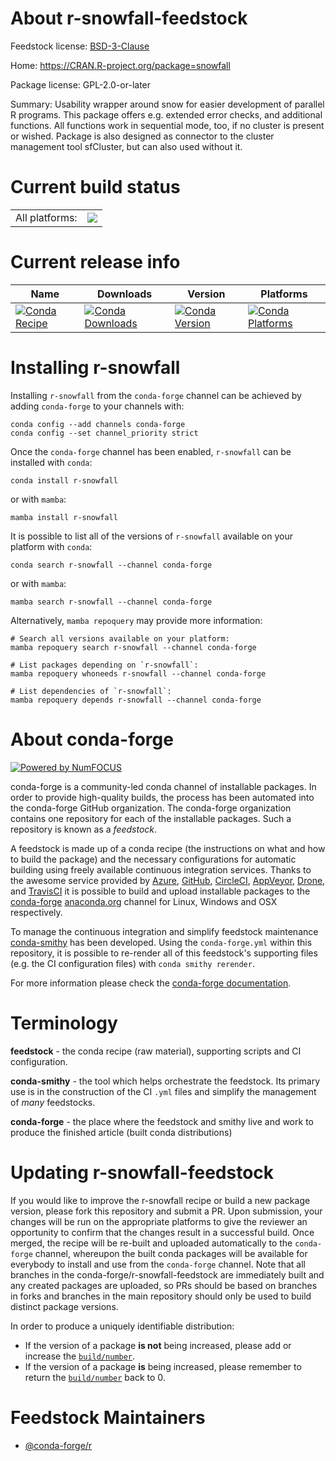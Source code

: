 About r-snowfall-feedstock
==========================

Feedstock license: [BSD-3-Clause](https://github.com/conda-forge/r-snowfall-feedstock/blob/main/LICENSE.txt)

Home: https://CRAN.R-project.org/package=snowfall

Package license: GPL-2.0-or-later

Summary: Usability wrapper around snow for easier development of parallel R programs. This package offers e.g. extended error checks, and additional functions. All functions work in sequential mode, too, if no cluster is present or wished. Package is also designed as connector to the cluster management tool sfCluster, but can also used without it.

Current build status
====================


<table><tr><td>All platforms:</td>
    <td>
      <a href="https://dev.azure.com/conda-forge/feedstock-builds/_build/latest?definitionId=1639&branchName=main">
        <img src="https://dev.azure.com/conda-forge/feedstock-builds/_apis/build/status/r-snowfall-feedstock?branchName=main">
      </a>
    </td>
  </tr>
</table>

Current release info
====================

| Name | Downloads | Version | Platforms |
| --- | --- | --- | --- |
| [![Conda Recipe](https://img.shields.io/badge/recipe-r--snowfall-green.svg)](https://anaconda.org/conda-forge/r-snowfall) | [![Conda Downloads](https://img.shields.io/conda/dn/conda-forge/r-snowfall.svg)](https://anaconda.org/conda-forge/r-snowfall) | [![Conda Version](https://img.shields.io/conda/vn/conda-forge/r-snowfall.svg)](https://anaconda.org/conda-forge/r-snowfall) | [![Conda Platforms](https://img.shields.io/conda/pn/conda-forge/r-snowfall.svg)](https://anaconda.org/conda-forge/r-snowfall) |

Installing r-snowfall
=====================

Installing `r-snowfall` from the `conda-forge` channel can be achieved by adding `conda-forge` to your channels with:

```
conda config --add channels conda-forge
conda config --set channel_priority strict
```

Once the `conda-forge` channel has been enabled, `r-snowfall` can be installed with `conda`:

```
conda install r-snowfall
```

or with `mamba`:

```
mamba install r-snowfall
```

It is possible to list all of the versions of `r-snowfall` available on your platform with `conda`:

```
conda search r-snowfall --channel conda-forge
```

or with `mamba`:

```
mamba search r-snowfall --channel conda-forge
```

Alternatively, `mamba repoquery` may provide more information:

```
# Search all versions available on your platform:
mamba repoquery search r-snowfall --channel conda-forge

# List packages depending on `r-snowfall`:
mamba repoquery whoneeds r-snowfall --channel conda-forge

# List dependencies of `r-snowfall`:
mamba repoquery depends r-snowfall --channel conda-forge
```


About conda-forge
=================

[![Powered by
NumFOCUS](https://img.shields.io/badge/powered%20by-NumFOCUS-orange.svg?style=flat&colorA=E1523D&colorB=007D8A)](https://numfocus.org)

conda-forge is a community-led conda channel of installable packages.
In order to provide high-quality builds, the process has been automated into the
conda-forge GitHub organization. The conda-forge organization contains one repository
for each of the installable packages. Such a repository is known as a *feedstock*.

A feedstock is made up of a conda recipe (the instructions on what and how to build
the package) and the necessary configurations for automatic building using freely
available continuous integration services. Thanks to the awesome service provided by
[Azure](https://azure.microsoft.com/en-us/services/devops/), [GitHub](https://github.com/),
[CircleCI](https://circleci.com/), [AppVeyor](https://www.appveyor.com/),
[Drone](https://cloud.drone.io/welcome), and [TravisCI](https://travis-ci.com/)
it is possible to build and upload installable packages to the
[conda-forge](https://anaconda.org/conda-forge) [anaconda.org](https://anaconda.org/)
channel for Linux, Windows and OSX respectively.

To manage the continuous integration and simplify feedstock maintenance
[conda-smithy](https://github.com/conda-forge/conda-smithy) has been developed.
Using the ``conda-forge.yml`` within this repository, it is possible to re-render all of
this feedstock's supporting files (e.g. the CI configuration files) with ``conda smithy rerender``.

For more information please check the [conda-forge documentation](https://conda-forge.org/docs/).

Terminology
===========

**feedstock** - the conda recipe (raw material), supporting scripts and CI configuration.

**conda-smithy** - the tool which helps orchestrate the feedstock.
                   Its primary use is in the construction of the CI ``.yml`` files
                   and simplify the management of *many* feedstocks.

**conda-forge** - the place where the feedstock and smithy live and work to
                  produce the finished article (built conda distributions)


Updating r-snowfall-feedstock
=============================

If you would like to improve the r-snowfall recipe or build a new
package version, please fork this repository and submit a PR. Upon submission,
your changes will be run on the appropriate platforms to give the reviewer an
opportunity to confirm that the changes result in a successful build. Once
merged, the recipe will be re-built and uploaded automatically to the
`conda-forge` channel, whereupon the built conda packages will be available for
everybody to install and use from the `conda-forge` channel.
Note that all branches in the conda-forge/r-snowfall-feedstock are
immediately built and any created packages are uploaded, so PRs should be based
on branches in forks and branches in the main repository should only be used to
build distinct package versions.

In order to produce a uniquely identifiable distribution:
 * If the version of a package **is not** being increased, please add or increase
   the [``build/number``](https://docs.conda.io/projects/conda-build/en/latest/resources/define-metadata.html#build-number-and-string).
 * If the version of a package **is** being increased, please remember to return
   the [``build/number``](https://docs.conda.io/projects/conda-build/en/latest/resources/define-metadata.html#build-number-and-string)
   back to 0.

Feedstock Maintainers
=====================

* [@conda-forge/r](https://github.com/conda-forge/r/)

